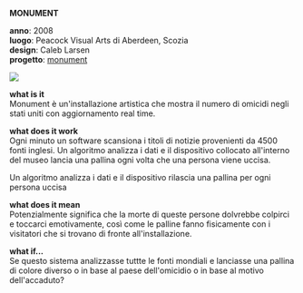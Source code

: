 **MONUMENT**

**anno**: 2008 <br>
**luogo**: Peacock Visual Arts di Aberdeen, Scozia <br>
**design**: Caleb Larsen <br>
**progetto**: [monument](http://caleblarsen.com/monument/)


![](http://i0.wp.com/caleblarsen.com/wordpress/wp-content/uploads/2013/01/CalebLarsen_03.jpg)


**what is it** <br>
Monument è un'installazione artistica che mostra il numero di omicidi negli stati uniti con aggiornamento real time.

**what does it work** <br>
Ogni minuto un software scansiona i titoli di notizie provenienti da 4500 fonti inglesi. Un algoritmo analizza i dati e il dispositivo collocato all'interno del museo lancia una pallina ogni volta che una persona viene uccisa.


Un algoritmo analizza i dati e il dispositivo rilascia una pallina per ogni persona uccisa

**what does it mean** <br>
Potenzialmente significa che la morte di queste persone dolvrebbe colpirci e toccarci emotivamente, così come le palline fanno fisicamente con i visitatori che si trovano di fronte all'installazione.

**what if...** <br>
Se questo sistema analizzasse tuttte le fonti mondiali e lanciasse una pallina di colore diverso o in base al paese dell'omicidio o in base al motivo dell'accaduto?

